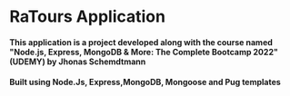 # RaTours Application
#### This application is a project developed along with the course named "Node.js, Express, MongoDB & More: The Complete Bootcamp 2022"(UDEMY) by Jhonas Schemdtmann
#### Built using Node.Js, Express,MongoDB, Mongoose and Pug templates
